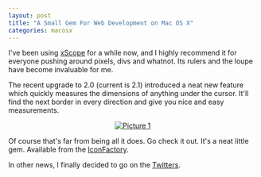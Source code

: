 ```yaml
---
layout: post
title: "A Small Gem For Web Development on Mac OS X"
categories: macosx
---
```

I've been using [xScope](http://iconfactory.com/software/xscope) for a while now, and I highly recommend it for everyone pushing around pixels, divs and whatnot. Its rulers and the loupe have become invaluable for me.

The recent upgrade to 2.0 (current is 2.1) introduced a neat new feature which quickly measures the dimensions of anything under the cursor. It'll find the next border in every direction and give you nice and easy measurements.

<div class="thumbnail" style="text-align:center; width:500px"><a href="http://skitch.com/mattie/gbg1/picture-1"><img src="http://img.skitch.com/20080211-kp8xqpfijk7783aypjmqeuqqwa.preview.jpg" alt="Picture 1" /></a></div>

Of course that's far from being all it does. Go check it out. It's a neat little gem. Available from the [IconFactory](http://iconfactory.com/home).

In other news, I finally decided to go on the <a href="http://twitter.com/roidrage">Twitters</a>.
